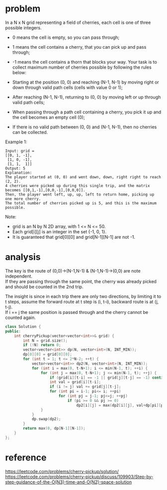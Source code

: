# problem
In a N x N grid representing a field of cherries, each cell is one of three possible integers.

- 0 means the cell is empty, so you can pass through;
- 1 means the cell contains a cherry, that you can pick up and pass through;
- -1 means the cell contains a thorn that blocks your way.
Your task is to collect maximum number of cherries possible by following the rules below:

- Starting at the position (0, 0) and reaching (N-1, N-1) by moving right or down through valid path cells (cells with value 0 or 1);
- After reaching (N-1, N-1), returning to (0, 0) by moving left or up through valid path cells;
- When passing through a path cell containing a cherry, you pick it up and the cell becomes an empty cell (0);
- If there is no valid path between (0, 0) and (N-1, N-1), then no cherries can be collected.

Example 1:
```
Input: grid =
[[0, 1, -1],
 [1, 0, -1],
 [1, 1,  1]]
Output: 5
Explanation: 
The player started at (0, 0) and went down, down, right right to reach (2, 2).
4 cherries were picked up during this single trip, and the matrix becomes [[0,1,-1],[0,0,-1],[0,0,0]].
Then, the player went left, up, up, left to return home, picking up one more cherry.
The total number of cherries picked up is 5, and this is the maximum possible.
```
Note:
- grid is an N by N 2D array, with 1 <= N <= 50.
- Each grid[i][j] is an integer in the set {-1, 0, 1}.
- It is guaranteed that grid[0][0] and grid[N-1][N-1] are not -1.

# analysis
The key is the route of (0,0)->(N-1,N-1) & (N-1,N-1)->(0,0) are note independent.  
If they are passing through the same point, the cherry was already picked and should be counted in the 2nd trip.

The insight is since in each trip there are only two directions, by limiting it to t steps, assume the forward route at t step is (i, t-i), backward route is at (j, t-j).  
If i == j the same position is passed through and the cherry cannot be counted again.
```C++
class Solution {
public:
    int cherryPickup(vector<vector<int>>& grid) {
        int N = grid.size();
        if (!N) return 0;
        vector<vector<int>> dp(N, vector<int>(N, INT_MIN));
        dp[0][0] = grid[0][0];
        for (int t = 1; t <= 2*N-2; ++t) {
            vector<vector<int>> dp2(N, vector<int>(N, INT_MIN));
            for (int i = max(0, t-N+1); i <= min(N-1, t); ++i) {
                for (int j = max(0, t-N+1); j <= min(N-1, t); ++j) {
                    if (grid[i][t-i] == -1 || grid[j][t-j] == -1) continue;
                    int val = grid[i][t-i];
                    if (i != j) val += grid[j][t-j];
                    for (int pi = i-1; pi<= i; ++pi)
                        for (int pj = j-1; pj<=j; ++pj)
                            if (pi >= 0 && pj >= 0)
                                dp2[i][j] = max(dp2[i][j], val+dp[pi][pj]);
                }
            }
            dp.swap(dp2);
        }
        return max(0, dp[N-1][N-1]);
    }
};
```

# reference
https://leetcode.com/problems/cherry-pickup/solution/  
https://leetcode.com/problems/cherry-pickup/discuss/109903/Step-by-step-guidance-of-the-O(N3)-time-and-O(N2)-space-solution

